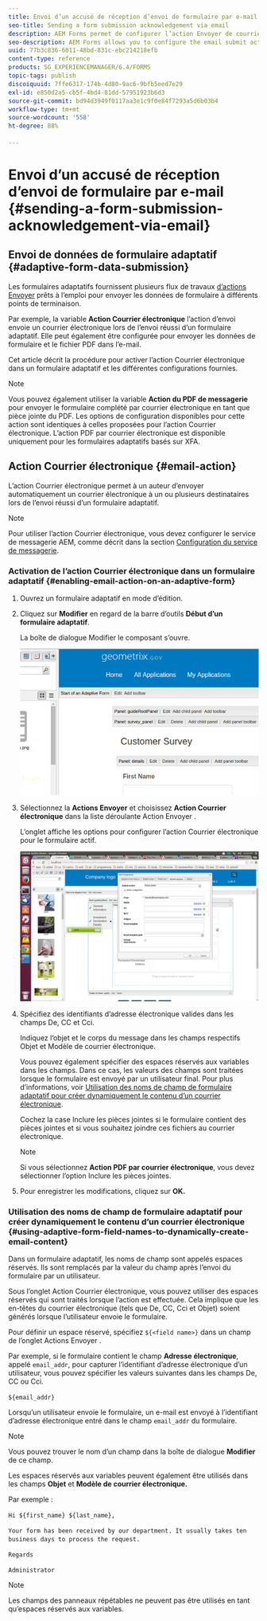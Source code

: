 ```yaml
---
title: Envoi d’un accusé de réception d’envoi de formulaire par e-mail
seo-title: Sending a form submission acknowledgement via email
description: AEM Forms permet de configurer l’action Envoyer de courrier électronique qui envoie un accusé de réception à un utilisateur lors de l’envoi du formulaire.
seo-description: AEM Forms allows you to configure the email submit action that sends an acknowledgement to a user on submitting the form.
uuid: 77b3c836-6011-48bd-831c-ebc214218efb
content-type: reference
products: SG_EXPERIENCEMANAGER/6.4/FORMS
topic-tags: publish
discoiquuid: 7ffe6317-174b-4d80-9ac6-9bfb5eed7e29
exl-id: e850d2a5-cb5f-4bd4-81dd-57951923b6d3
source-git-commit: bd94d3949f0117aa3e1c9f0e84f7293a5d6b03b4
workflow-type: tm+mt
source-wordcount: '558'
ht-degree: 88%

---
```


# Envoi d’un accusé de réception d’envoi de formulaire par e-mail {#sending-a-form-submission-acknowledgement-via-email}

## Envoi de données de formulaire adaptatif {#adaptive-form-data-submission}

Les formulaires adaptatifs fournissent plusieurs flux de travaux [d’actions Envoyer](/help/forms/using/configuring-submit-actions.md) prêts à l’emploi pour envoyer les données de formulaire à différents points de terminaison.

Par exemple, la variable **Action Courrier électronique** l’action d’envoi envoie un courrier électronique lors de l’envoi réussi d’un formulaire adaptatif. Elle peut également être configurée pour envoyer les données de formulaire et le fichier PDF dans l’e-mail.

Cet article décrit la procédure pour activer l’action Courrier électronique dans un formulaire adaptatif et les différentes configurations fournies.

>[!NOTE]
>
>Vous pouvez également utiliser la variable **Action du PDF de messagerie** pour envoyer le formulaire complété par courrier électronique en tant que pièce jointe du PDF. Les options de configuration disponibles pour cette action sont identiques à celles proposées pour l’action Courrier électronique. L’action PDF par courrier électronique est disponible uniquement pour les formulaires adaptatifs basés sur XFA.

## Action Courrier électronique {#email-action}

L’action Courrier électronique permet à un auteur d’envoyer automatiquement un courrier électronique à un ou plusieurs destinataires lors de l’envoi réussi d’un formulaire adaptatif.

>[!NOTE]
>
>Pour utiliser l’action Courrier électronique, vous devez configurer le service de messagerie AEM, comme décrit dans la section [Configuration du service de messagerie](/help/sites-administering/notification.md#configuring-the-mail-service).

### Activation de l’action Courrier électronique dans un formulaire adaptatif {#enabling-email-action-on-an-adaptive-form}

1. Ouvrez un formulaire adaptatif en mode d’édition.

1. Cliquez sur **Modifier** en regard de la barre d’outils **Début d’un formulaire adaptatif**.

   La boîte de dialogue Modifier le composant s’ouvre.

   ![Boîte de dialogue Modifier le composant d’un formulaire adaptatif](assets/start_of_adp_form.png)

1. Sélectionnez la **Actions Envoyer** et choisissez **Action Courrier électronique** dans la liste déroulante Action Envoyer .

   L’onglet affiche les options pour configurer l’action Courrier électronique pour le formulaire actif.

   ![Onglet Actions Envoyer](assets/dialog.png)

1. Spécifiez des identifiants d’adresse électronique valides dans les champs De, CC et Cci.

   Indiquez l’objet et le corps du message dans les champs respectifs Objet et Modèle de courrier électronique.

   Vous pouvez également spécifier des espaces réservés aux variables dans les champs. Dans ce cas, les valeurs des champs sont traitées lorsque le formulaire est envoyé par un utilisateur final. Pour plus d’informations, voir [Utilisation des noms de champ de formulaire adaptatif pour créer dynamiquement le contenu d’un courrier électronique](/help/forms/using/form-submission-receipt-via-email.md#p-using-adaptive-form-field-names-to-dynamically-create-email-content-p).

   Cochez la case Inclure les pièces jointes si le formulaire contient des pièces jointes et si vous souhaitez joindre ces fichiers au courrier électronique.

   >[!NOTE]
   >
   >Si vous sélectionnez **Action PDF par courrier électronique**, vous devez sélectionner l’option Inclure les pièces jointes.

1. Pour enregistrer les modifications, cliquez sur **OK.**

### Utilisation des noms de champ de formulaire adaptatif pour créer dynamiquement le contenu d’un courrier électronique {#using-adaptive-form-field-names-to-dynamically-create-email-content}

Dans un formulaire adaptatif, les noms de champ sont appelés espaces réservés. Ils sont remplacés par la valeur du champ après l’envoi du formulaire par un utilisateur.

Sous l’onglet Action Courrier électronique, vous pouvez utiliser des espaces réservés qui sont traités lorsque l’action est effectuée. Cela implique que les en-têtes du courrier électronique (tels que De, CC, Cci et Objet) soient générés lorsque l’utilisateur envoie le formulaire.

Pour définir un espace réservé, spécifiez `${<field name>}` dans un champ de l’onglet Actions Envoyer .

Par exemple, si le formulaire contient le champ **Adresse électronique**, appelé `email_addr`, pour capturer l’identifiant d’adresse électronique d’un utilisateur, vous pouvez spécifier les valeurs suivantes dans les champs De, CC ou Cci.

`${email_addr}`

Lorsqu’un utilisateur envoie le formulaire, un e-mail est envoyé à l’identifiant d’adresse électronique entré dans le champ `email_addr` du formulaire.

>[!NOTE]
>
>Vous pouvez trouver le nom d’un champ dans la boîte de dialogue **Modifier** de ce champ.

Les espaces réservés aux variables peuvent également être utilisés dans les champs **Objet** et **Modèle de courrier électronique.**

Par exemple :

`Hi ${first_name} ${last_name},`

`Your form has been received by our department. It usually takes ten business days to process the request.`

`Regards`

`Administrator`

>[!NOTE]
>
>Les champs des panneaux répétables ne peuvent pas être utilisés en tant qu’espaces réservés aux variables.

